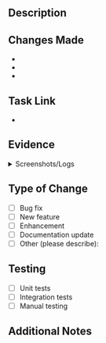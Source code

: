 ## Description
<!-- Provide a brief description of the changes in this PR -->

## Changes Made
<!-- List the main changes made in this PR -->
- 
- 
- 

## Task Link
<!-- Add the link to the related task/ticket/issue -->
- 

## Evidence
<!-- Add screenshots, logs, or other relevant evidence if applicable -->
<details>
<summary>Screenshots/Logs</summary>

<!-- Add your screenshots, logs, or other evidence here -->

</details>

## Type of Change
<!-- Mark the relevant option with an [x] -->
- [ ] Bug fix
- [ ] New feature
- [ ] Enhancement
- [ ] Documentation update
- [ ] Other (please describe):

## Testing
<!-- Describe how you tested these changes -->
- [ ] Unit tests
- [ ] Integration tests
- [ ] Manual testing

## Additional Notes
<!-- Add any additional information that might be relevant --> 